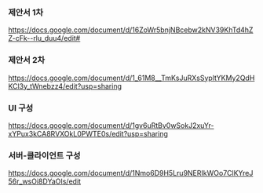 ### 제안서 1차
https://docs.google.com/document/d/16ZoWr5bnjNBcebw2kNV39KhTd4hZZ-cFk--rlu_duu4/edit#

### 제안서 2차
https://docs.google.com/document/d/1_61M8__TmKsJuRXsSypltYKMy2QdHKCl3y_tWnebzz4/edit?usp=sharing

### UI 구성
https://docs.google.com/document/d/1gv6uRtBv0wSokJ2xuYr-xYPux3kCA8RVXOkL0PWTE0s/edit?usp=sharing

### 서버-클라이언트 구성
https://docs.google.com/document/d/1Nmo6D9H5Lru9NERIkWOo7ClKYreJ56r_wsOi8DYaOIs/edit

